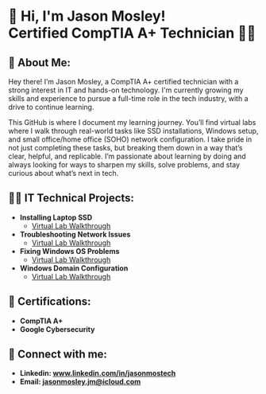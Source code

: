 <h1> 🤩 Hi, I'm Jason Mosley! <br/><a ">Certified CompTIA A+ Technician 🧑‍🔧</a> 

<h2> 🧠 About Me: </h2>
Hey there! I’m Jason Mosley, a CompTIA A+ certified technician with a strong interest in IT and hands-on technology. I'm currently growing my skills and experience to pursue a full-time role in the tech industry, with a drive to continue learning.

This GitHub is where I document my learning journey. You’ll find virtual labs where I walk through real-world tasks like SSD installations, Windows setup, and small office/home office (SOHO) network configuration. I take pride in not just completing these tasks, but breaking them down in a way that’s clear, helpful, and replicable.
I’m passionate about learning by doing and always looking for ways to sharpen my skills, solve problems, and stay curious about what’s next in tech.

<h2>👨‍💻 IT Technical Projects:</h2>

- <b> Installing Laptop SSD </b>
  - [Virtual Lab Walkthrough](https://github.com/JasonMTech001/Installing-Laptop-SSD)
- <b> Troubleshooting Network Issues </b>
  - [Virtual Lab Walkthrough](https://github.com/JasonMTech001/Troubleshooting-Network) 
- <b> Fixing Windows OS Problems </b>
  - [Virtual Lab Walkthrough](https://github.com/JasonMTech001/Fixing-Windows-OS)
- <b> Windows Domain Configuration </b>
  - [Virtual Lab Walkthrough](https://github.com/JasonMTech001/Domain-Configuration)

<h2> 📃 Certifications: </h2>

- <b> CompTIA A+ </b>
- <b> Google Cybersecurity </b>
<h2> 🤳 Connect with me:</h2>

- <b> Linkedin: www.linkedin.com/in/jasonmostech </b>
- <b> Email: jasonmosley.jm@icloud.com </b> 
